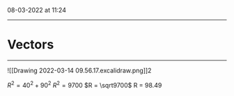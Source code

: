 08-03-2022 at 11:24

---
# Vectors
---

![[Drawing 2022-03-14 09.56.17.excalidraw.png]]2

$R^2 = 40^2 + 90^2$
$R^2 = 9700$
$R = \sqrt9700$
R = 98.49

